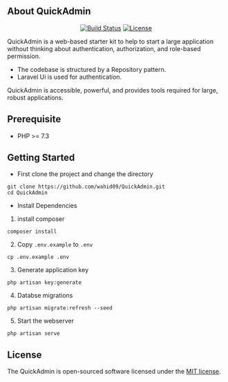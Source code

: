 ## About QuickAdmin

<p align="center">
<a href="https://travis-ci.org/laravel/framework"><img src="https://travis-ci.org/laravel/framework.svg" alt="Build Status"></a>
<a href="https://packagist.org/packages/laravel/framework"><img src="https://poser.pugx.org/laravel/framework/license.svg" alt="License"></a>
</p>

QuickAdmin is a web-based starter kit to help to start a large application without thinking about authentication, authorization, and role-based permission. 

- The codebase is structured by a Repository pattern.
- Laravel Ui is used for authentication.

QuickAdmin is accessible, powerful, and provides tools required for large, robust applications.

## Prerequisite

- PHP >= 7.3

## Getting Started

- First clone the project and change the directory

```shell
git clone https://github.com/wahid09/QuickAdmin.git
cd QuickAdmin
```

- Install Dependencies

1. install composer

```shell
composer install
```

2. Copy `.env.example` to `.env`

```shell
cp .env.example .env
```

3. Generate application key

```shell
php artisan key:generate
```
4. Databse migrations

```shell
php artisan migrate:refresh --seed
```
5. Start the webserver

```shell
php artisan serve
```


## License

The QuickAdmin is open-sourced software licensed under the [MIT license](https://opensource.org/licenses/MIT).

